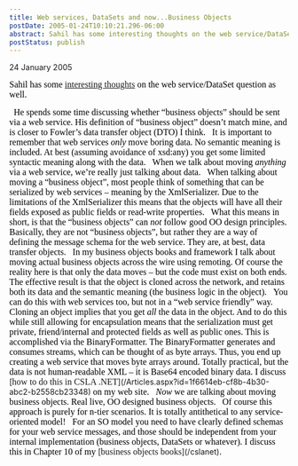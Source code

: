 ```yaml
---
title: Web services, DataSets and now...Business Objects
postDate: 2005-01-24T10:10:21.296-06:00
abstract: Sahil has some interesting thoughts on the web service/DataSet question as well, but I disagree with his portrayal of business objects.
postStatus: publish
---
```

24 January 2005

<font face="Times New Roman" color="#000000" size="3">Sahil has some <a href="http://dotnetjunkies.com/WebLog/sahilmalik/archive/2005/01/23/47832.aspx">interesting thoughts</a> on the web service/DataSet question as well.</font>

<?xml:namespace prefix = o ns = "urn:schemas-microsoft-com:office:office" /><o:p><font face="Times New Roman" color="#000000" size="3">&nbsp;</font></o:p>

<font face="Times New Roman" color="#000000" size="3">He spends some time discussing whether “business objects” should be sent via a web service. His definition of “business object” doesn’t match mine, and is closer to Fowler’s data transfer object (DTO) I think.</font>

<o:p><font face="Times New Roman" color="#000000" size="3">&nbsp;</font></o:p>

<font face="Times New Roman" color="#000000" size="3">It is important to remember that web services <i style="mso-bidi-font-style: normal">only</i> move boring data. No semantic meaning is included. At best (assuming avoidance of xsd:any) you get some limited syntactic meaning along with the data.</font>

<o:p><font face="Times New Roman" color="#000000" size="3">&nbsp;</font></o:p>

<font face="Times New Roman" color="#000000" size="3">When we talk about moving <i style="mso-bidi-font-style: normal">anything</i> via a web service, we’re really just talking about data.</font>

<o:p><font face="Times New Roman" color="#000000" size="3">&nbsp;</font></o:p>

<font face="Times New Roman" color="#000000" size="3">When talking about moving a “business object”, most people think of something that can be serialized by web services – meaning by the XmlSerializer. Due to the limitations of the XmlSerializer this means that the objects will have all their fields exposed as public fields or read-write properties.</font>

<o:p><font face="Times New Roman" color="#000000" size="3">&nbsp;</font></o:p>

<font face="Times New Roman" color="#000000" size="3">What this means in short, is that the “business objects” can <i style="mso-bidi-font-style: normal">not</i> follow good OO design principles. Basically, they are not “business objects”, but rather they are a way of defining the message schema for the web service. They are, at best, data transfer objects.</font>

<o:p><font face="Times New Roman" color="#000000" size="3">&nbsp;</font></o:p>

<font face="Times New Roman" color="#000000" size="3">In my business objects books and framework I talk about moving actual business objects across the wire using remoting. Of course the reality here is that only the data moves – but the code must exist on both ends. The effective result is that the object is cloned across the network, and retains both its data and the semantic meaning (the business logic in the object).</font>

<o:p><font face="Times New Roman" color="#000000" size="3">&nbsp;</font></o:p>

<font face="Times New Roman" color="#000000" size="3">You can do this with web services too, but not in a “web service friendly” way. Cloning an object implies that you get <i style="mso-bidi-font-style: normal">all</i> the data in the object. And to do this while still allowing for encapsulation means that the serialization must get private, friend/internal and protected fields as well as public ones. This is accomplished via the BinaryFormatter. The BinaryFormatter generates and consumes streams, which can be thought of as byte arrays. Thus, you end up creating a web service that moves byte arrays around. Totally practical, but the data is not human-readable XML – it is Base64 encoded binary data. I discuss </font>[<font face="Times New Roman" size="3">how to do this in CSLA .NET</font>](/Articles.aspx?id=1f6614eb-cf8b-4b30-abc2-b2558cb23348)<font face="Times New Roman" color="#000000" size="3"> on my web site.</font>

<o:p><font face="Times New Roman" color="#000000" size="3">&nbsp;</font></o:p>

<font size="3"><font color="#000000"><font face="Times New Roman"><i style="mso-bidi-font-style: normal">Now</i> we are talking about moving business objects. Real live, OO designed business objects.</font></font></font>

<o:p><font face="Times New Roman" color="#000000" size="3">&nbsp;</font></o:p>

<font face="Times New Roman" color="#000000" size="3">Of course this approach is purely for n-tier scenarios. It is totally antithetical to any service-oriented model! </font>

<o:p><font face="Times New Roman" color="#000000" size="3">&nbsp;</font></o:p>

<font face="Times New Roman" color="#000000" size="3">For an SO model you need to have clearly defined schemas for your web service messages, and those should be independent from your internal implementation (business objects, DataSets or whatever). I discuss this in Chapter 10 of my </font>[<font face="Times New Roman" size="3">business objects books</font>](/cslanet)<font face="Times New Roman" color="#000000" size="3">.</font>


